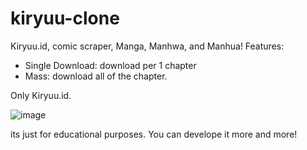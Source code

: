 # kiryuu-clone
Kiryuu.id, comic scraper, Manga, Manhwa, and Manhua!
Features:
- Single Download: download per 1 chapter
- Mass: download all of the chapter.

Only Kiryuu.id.

![image](https://github.com/heriko4046/kiryuu-clone/assets/118543625/4a8a15b7-c241-414c-8ee2-d7584b75e7ca)

its just for educational purposes.
You can develope it more and more! 

